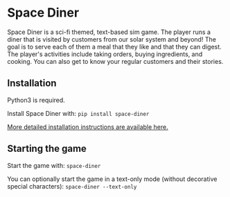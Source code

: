 # Space Diner

Space Diner is a sci-fi themed, text-based sim game. 
The player runs a diner that is visited by customers from our solar system and beyond! 
The goal is to serve each of them a meal that they like and that they can digest.
The player's activities include taking orders, buying ingredients, and cooking.
You can also get to know your regular customers and their stories.

## Installation

Python3 is required.

Install Space Diner with: `pip install space-diner`

[More detailed installation instructions are available here.](https://github.com/2e2a/space-diner/blob/master/INSTALL.md)

## Starting the game

Start the game with: `space-diner`

You can optionally start the game in a text-only mode (without decorative special characters): `space-diner --text-only`
